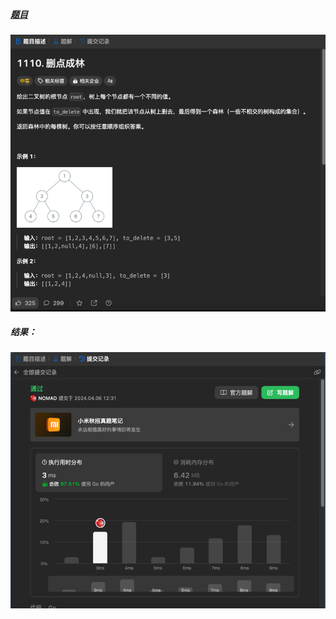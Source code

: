 ##### [题目](https://leetcode.cn/problems/delete-nodes-and-return-forest/description/)
![pic](img.png)
##### 结果：
![pic](result.png)